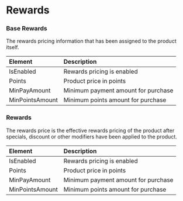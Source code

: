 # Rewards



### Base Rewards

The rewards pricing information that has been assigned to the product itself.

| Element | Description |
| :--- | :--- |
| IsEnabled | Rewards pricing is enabled |
| Points | Product price in points |
| MinPayAmount | Minimum payment amount for purchase  |
| MinPointsAmount | Minimum points amount for purchase  |

### Rewards

The rewards price is the effective rewards pricing of the product after specials, discount or other modifiers have been applied to the product.

| Element | Description |
| :--- | :--- |
| IsEnabled | Rewards pricing is enabled |
| Points | Product price in points |
| MinPayAmount | Minimum payment amount for purchase  |
| MinPointsAmount | Minimum points amount for purchase  |

